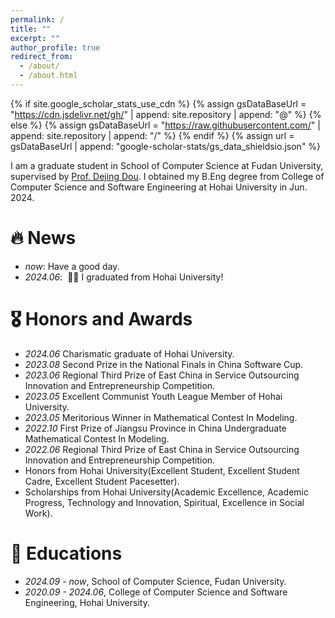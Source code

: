 ```yaml
---
permalink: /
title: ""
excerpt: ""
author_profile: true
redirect_from: 
  - /about/
  - /about.html
---
```


{% if site.google_scholar_stats_use_cdn %}
{% assign gsDataBaseUrl = "https://cdn.jsdelivr.net/gh/" | append: site.repository | append: "@" %}
{% else %}
{% assign gsDataBaseUrl = "https://raw.githubusercontent.com/" | append: site.repository | append: "/" %}
{% endif %}
{% assign url = gsDataBaseUrl | append: "google-scholar-stats/gs_data_shieldsio.json" %}

<span class='anchor' id='about-me'></span>

I am a graduate student in School of Computer Science at Fudan University, supervised by [Prof. Dejing Dou](https://faculty.fudan.edu.cn/DejingDou/zh_CN/index.htm). I obtained my B.Eng degree from College of Computer Science and Software Engineering at Hohai University in Jun. 2024.

# 🔥 News
- *now*: Have a good day. 
- *2024.06*: &nbsp;🎉🎉 I graduated from Hohai University!

# 🎖 Honors and Awards
- *2024.06* Charismatic graduate of Hohai University.
- *2023.08* Second Prize in the National Finals in China Software Cup. 
- *2023.06* Regional Third Prize of East China in Service Outsourcing Innovation and Entrepreneurship Competition.
- *2023.05* Excellent Communist Youth League Member of Hohai University.
- *2023.05* Meritorious Winner in Mathematical Contest In Modeling. 
- *2022.10* First Prize of Jiangsu Province in China Undergraduate Mathematical Contest In Modeling.
- *2022.06* Regional Third Prize of East China in Service Outsourcing Innovation and Entrepreneurship Competition.
- Honors from Hohai University(Excellent Student, Excellent Student Cadre, Excellent Student Pacesetter).
- Scholarships from Hohai University(Academic Excellence, Academic Progress, Technology and Innovation, Spiritual, Excellence in Social Work).

# 📖 Educations
- *2024.09 - now*, School of Computer Science, Fudan University. 
- *2020.09 - 2024.06*, College of Computer Science and Software Engineering, Hohai University. 